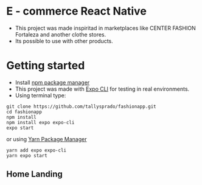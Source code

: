 # E - commerce React Native
- This project was made inspiritad in marketplaces like CENTER FASHION Fortaleza and another clothe stores.
- Its possible to use with other products.

# Getting started
- Install [npm package manager](https://www.npmjs.com/)
- This project was made with [Expo CLI](https://docs.expo.io/workflow/expo-cli/) for testing in real environments.
- Using terminal type:
```
git clone https://github.com/tallysprado/fashionapp.git
cd fashionapp
npm install
npm install expo expo-cli
expo start
```
or using [Yarn Package Manager](https://classic.yarnpkg.com/en/docs/install/)
```
yarn add expo expo-cli
yarn expo start
```

## Home Landing
